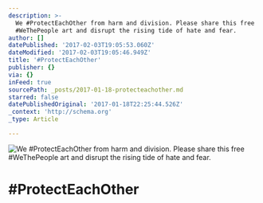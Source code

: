 ```yaml
---
description: >-
  We #ProtectEachOther from harm and division. Please share this free
  #WeThePeople art and disrupt the rising tide of hate and fear.
author: []
datePublished: '2017-02-03T19:05:53.060Z'
dateModified: '2017-02-03T19:05:46.949Z'
title: '#ProtectEachOther'
publisher: {}
via: {}
inFeed: true
sourcePath: _posts/2017-01-18-protecteachother.md
starred: false
datePublishedOriginal: '2017-01-18T22:25:44.526Z'
_context: 'http://schema.org'
_type: Article

---
```

![We #ProtectEachOther from harm and division. Please share this free #WeThePeople art and disrupt the rising tide of hate and fear.](https://imgflo.herokuapp.com/graph/2b2431f8e7ba7b0/7a02bb83f07b0e623c8b24b7f122e0aa/croprotate.jpg?cropheight=7201&cropwidth=4993&degrees=0&input=https%3A%2F%2Fthe-grid-user-content.s3-us-west-2.amazonaws.com%2F6faa0004-3067-4405-803e-f64d0ef30c59.jpg&x=218&y=0)

# \#ProtectEachOther